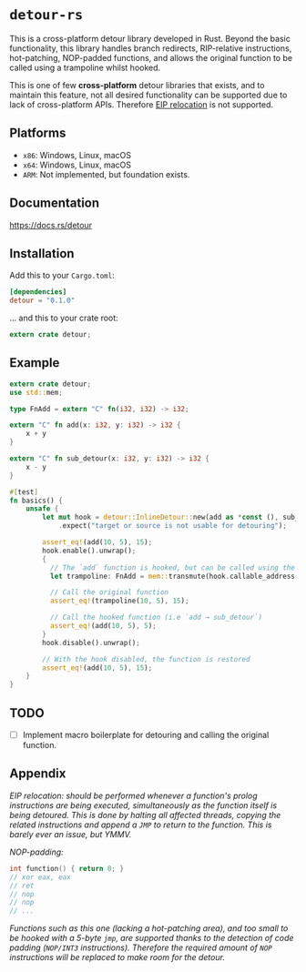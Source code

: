 # `detour-rs`

This is a cross-platform detour library developed in Rust. Beyond the basic
functionality, this library handles branch redirects, RIP-relative
instructions, hot-patching, NOP-padded functions, and allows the original
function to be called using a trampoline whilst hooked.

This is one of few **cross-platform** detour libraries that exists, and to
maintain this feature, not all desired functionality can be supported due to
lack of cross-platform APIs. Therefore [EIP relocation](#appendix) is not
supported.

## Platforms

- `x86`: Windows, Linux, macOS
- `x64`: Windows, Linux, macOS
- `ARM`: Not implemented, but foundation exists.

## Documentation

https://docs.rs/detour

## Installation

Add this to your `Cargo.toml`:

```toml
[dependencies]
detour = "0.1.0"
```

... and this to your crate root:

```rust
extern crate detour;
```

## Example

```rust
extern crate detour;
use std::mem;

type FnAdd = extern "C" fn(i32, i32) -> i32;

extern "C" fn add(x: i32, y: i32) -> i32 {
    x + y
}

extern "C" fn sub_detour(x: i32, y: i32) -> i32 {
    x - y
}

#[test]
fn basics() {
    unsafe {
        let mut hook = detour::InlineDetour::new(add as *const (), sub_detour as *const ())
            .expect("target or source is not usable for detouring");

        assert_eq!(add(10, 5), 15);
        hook.enable().unwrap();
        {
          // The `add` function is hooked, but can be called using the trampoline
          let trampoline: FnAdd = mem::transmute(hook.callable_address());

          // Call the original function
          assert_eq!(trampoline(10, 5), 15);

          // Call the hooked function (i.e `add → sub_detour`)
          assert_eq!(add(10, 5), 5);
        }
        hook.disable().unwrap();

        // With the hook disabled, the function is restored
        assert_eq!(add(10, 5), 15);
    }
}
```

## TODO

- [ ] Implement macro boilerplate for detouring and calling the original function.

## Appendix

*EIP relocation: should be performed whenever a function's prolog instructions
are being executed, simultaneously as the function itself is being detoured.
This is done by halting all affected threads, copying the related
instructions and append a `JMP` to return to the function. This is barely
ever an issue, but YMMV.*

*NOP-padding:*
```c
int function() { return 0; }
// xor eax, eax
// ret
// nop
// nop
// ...
```
*Functions such as this one (lacking a hot-patching area), and too small to be
hooked with a 5-byte `jmp`, are supported thanks to the detection of code
padding (`NOP/INT3` instructions). Therefore the required amount of `NOP`
instructions will be replaced to make room for the detour.*
